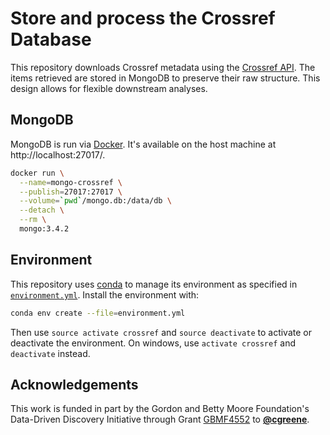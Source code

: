 # Store and process the Crossref Database

This repository downloads Crossref metadata using the [Crossref API](https://github.com/CrossRef/rest-api-doc/blob/master/rest_api.md).
The items retrieved are stored in MongoDB to preserve their raw structure.
This design allows for flexible downstream analyses.

## MongoDB

MongoDB is run via [Docker](https://hub.docker.com/_/mongo/).
It's available on the host machine at http://localhost:27017/.

```sh
docker run \
  --name=mongo-crossref \
  --publish=27017:27017 \
  --volume=`pwd`/mongo.db:/data/db \
  --detach \
  --rm \
  mongo:3.4.2
```

## Environment

This repository uses [conda](http://conda.pydata.org/docs/) to manage its environment as specified in [`environment.yml`](environment.yml).
Install the environment with:

```sh
conda env create --file=environment.yml
```

Then use `source activate crossref` and `source deactivate` to activate or deactivate the environment. On windows, use `activate crossref` and `deactivate` instead.

## Acknowledgements

This work is funded in part by the Gordon and Betty Moore Foundation's Data-Driven Discovery Initiative through Grant [GBMF4552](https://www.moore.org/grant-detail?grantId=GBMF4552) to [**@cgreene**](https://github.com/cgreene "Casey Greene on GitHub").
